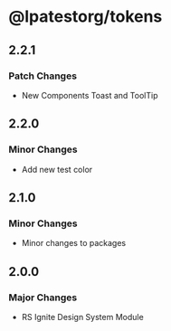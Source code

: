 # @lpatestorg/tokens

## 2.2.1

### Patch Changes

- New Components Toast and ToolTip

## 2.2.0

### Minor Changes

- Add new test color

## 2.1.0

### Minor Changes

- Minor changes to packages

## 2.0.0

### Major Changes

- RS Ignite Design System Module

